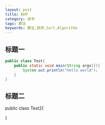 ```yaml
---
layout: post
title: 标杆 
category: 读书
tags: 算法
keywords: 算法,排序,Sort,Algorithm
---
```


## 标题一

```java
public class Test{
	public static void main(String args[]){
		System.out.println("hello world");
	}
}

```
## 标题二  
public class Test2{

}



